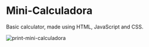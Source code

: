 # Mini-Calculadora
Basic calculator, made using HTML, JavaScript and CSS.<br>

![print-mini-calculadora](https://github.com/user-attachments/assets/5202a3f5-3708-4930-aea8-2acf13fa4d93)

